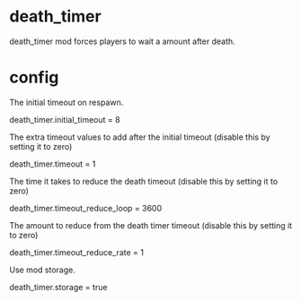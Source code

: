 # death_timer
death_timer mod forces players to wait a amount after death.

# config

The initial timeout on respawn.

death_timer.initial_timeout = 8

The extra timeout values to add after the initial timeout (disable this by setting it to zero)

death_timer.timeout = 1

The time it takes to reduce the death timeout (disable this by setting it to zero)

death_timer.timeout_reduce_loop = 3600

The amount to reduce from the death timer timeout (disable this by setting it to zero)

death_timer.timeout_reduce_rate = 1

Use mod storage.

death_timer.storage = true
